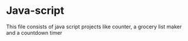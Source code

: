 # Java-script
This file consists of java script projects like counter, a grocery list maker and a countdown timer
